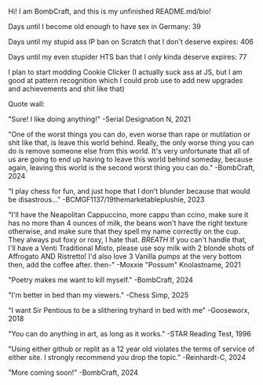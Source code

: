 Hi! I am BombCraft, and this is my unfinished README.md/bio!

Days until I become old enough to have sex in Germany: 39

Days until my stupid ass IP ban on Scratch that I don't deserve expires: 406

Days until my even stupider HTS ban that I only kinda deserve expires: 77

I plan to start modding Cookie Clicker (I actually suck ass at JS, but I am good at pattern recognition which I could prob use to add new upgrades and achievements and shit like that)

Quote wall:

"Sure! I like doing anything!" -Serial Designation N, 2021

"One of the worst things you can do, even worse than rape or mutilation or shit like that, is leave this world behind. Really, the only worse thing you can do is remove someone else from this world. It's very unfortunate that all of us are going to end up having to leave this world behind someday, because again, leaving this world is the second worst thing you can do." -BombCraft, 2024

"I play chess for fun, and just hope that I don’t blunder because that would be disastrous..." -BCMGF1137/19themarketableplushie, 2023

"I'll have the Neapolitan Cappuccino, more cappu than ccino, make sure it has no more than 4 ounces of milk, the beans won't have the right texture otherwise, and make sure that they spell my name correctly on the cup. They always put foxy or roxy, I hate that. *BREATH* If you can't handle that, I'll have a Venti Traditional Misto, please use soy milk with 2 blonde shots of Affrogato AND Ristretto! I'd also love 3 Vanilla pumps at the very bottom then, add the coffee after. then-" -Moxxie "Possum" Knolastname, 2021

"Poetry makes me want to kill myself." -BombCraft, 2024

"I'm better in bed than my viewers." -Chess Simp, 2025

"I want Sir Pentious to be a slithering tryhard in bed with me" -Gooseworx, 2018

"You can do anything in art, as long as it works." -STAR Reading Test, 1996

"Using either github or replit as a 12 year old violates the terms of service of either site. I strongly recommend you drop the topic." -Reinhardt-C, 2024

"More coming soon!" -BombCraft, 2024
